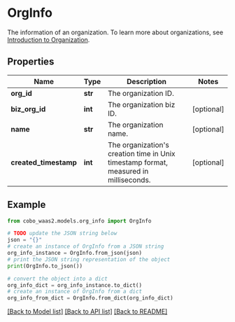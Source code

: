 # OrgInfo

The information of an organization. To learn more about organizations, see [Introduction to Organization](https://manuals.cobo.com/en/portal/organization/introduction). 

## Properties

Name | Type | Description | Notes
------------ | ------------- | ------------- | -------------
**org_id** | **str** | The organization ID. | 
**biz_org_id** | **int** | The organization biz ID. | [optional] 
**name** | **str** | The organization name. | [optional] 
**created_timestamp** | **int** | The organization&#39;s creation time in Unix timestamp format, measured in milliseconds. | [optional] 

## Example

```python
from cobo_waas2.models.org_info import OrgInfo

# TODO update the JSON string below
json = "{}"
# create an instance of OrgInfo from a JSON string
org_info_instance = OrgInfo.from_json(json)
# print the JSON string representation of the object
print(OrgInfo.to_json())

# convert the object into a dict
org_info_dict = org_info_instance.to_dict()
# create an instance of OrgInfo from a dict
org_info_from_dict = OrgInfo.from_dict(org_info_dict)
```
[[Back to Model list]](../README.md#documentation-for-models) [[Back to API list]](../README.md#documentation-for-api-endpoints) [[Back to README]](../README.md)


